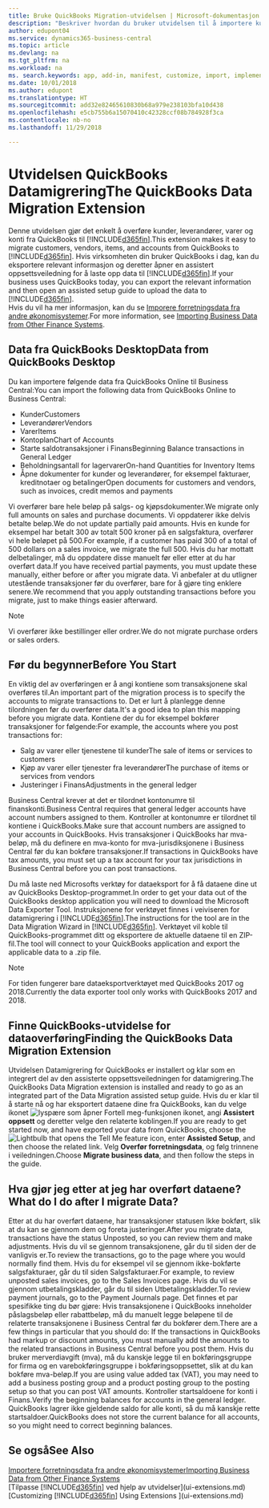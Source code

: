 ```yaml
---
title: Bruke QuickBooks Migration-utvidelsen | Microsoft-dokumentasjon
description: "Beskriver hvordan du bruker utvidelsen til å importere kunder, leverandører, varer og konti fra QuickBooks Desktop til Business Central."
author: edupont04
ms.service: dynamics365-business-central
ms.topic: article
ms.devlang: na
ms.tgt_pltfrm: na
ms.workload: na
ms. search.keywords: app, add-in, manifest, customize, import, implement
ms.date: 10/01/2018
ms.author: edupont
ms.translationtype: HT
ms.sourcegitcommit: add32e82465610830b68a979e238103bfa10d438
ms.openlocfilehash: e5cb755b6a15070410c42328ccf08b784928f3ca
ms.contentlocale: nb-no
ms.lasthandoff: 11/29/2018

---
```


# <a name="the-quickbooks-data-migration-extension"></a><span data-ttu-id="1e115-103">Utvidelsen QuickBooks Datamigrering</span><span class="sxs-lookup"><span data-stu-id="1e115-103">The QuickBooks Data Migration Extension</span></span>
<span data-ttu-id="1e115-104">Denne utvidelsen gjør det enkelt å overføre kunder, leverandører, varer og konti fra QuickBooks til [!INCLUDE[d365fin](includes/d365fin_md.md)].</span><span class="sxs-lookup"><span data-stu-id="1e115-104">This extension makes it easy to migrate customers, vendors, items, and accounts from QuickBooks to [!INCLUDE[d365fin](includes/d365fin_md.md)].</span></span> <span data-ttu-id="1e115-105">Hvis virksomheten din bruker QuickBooks i dag, kan du eksportere relevant informasjon og deretter åpner en assistert oppsettsveiledning for å laste opp data til [!INCLUDE[d365fin](includes/d365fin_md.md)].</span><span class="sxs-lookup"><span data-stu-id="1e115-105">If your business uses QuickBooks today, you can export the relevant information and then open an assisted setup guide to upload the data to [!INCLUDE[d365fin](includes/d365fin_md.md)].</span></span>  
<span data-ttu-id="1e115-106">Hvis du vil ha mer informasjon, kan du se [Imporere forretningsdata fra andre økonomisystemer](across-import-data-configuration-packages.md).</span><span class="sxs-lookup"><span data-stu-id="1e115-106">For more information, see [Importing Business Data from Other Finance Systems](across-import-data-configuration-packages.md).</span></span>

## <a name="data-from-quickbooks-desktop"></a><span data-ttu-id="1e115-107">Data fra QuickBooks Desktop</span><span class="sxs-lookup"><span data-stu-id="1e115-107">Data from QuickBooks Desktop</span></span>
 
<span data-ttu-id="1e115-108">Du kan importere følgende data fra QuickBooks Online til Business Central:</span><span class="sxs-lookup"><span data-stu-id="1e115-108">You can import the following data from QuickBooks Online to Business Central:</span></span>

- <span data-ttu-id="1e115-109">Kunder</span><span class="sxs-lookup"><span data-stu-id="1e115-109">Customers</span></span>  
- <span data-ttu-id="1e115-110">Leverandører</span><span class="sxs-lookup"><span data-stu-id="1e115-110">Vendors</span></span>  
- <span data-ttu-id="1e115-111">Varer</span><span class="sxs-lookup"><span data-stu-id="1e115-111">Items</span></span>  
- <span data-ttu-id="1e115-112">Kontoplan</span><span class="sxs-lookup"><span data-stu-id="1e115-112">Chart of Accounts</span></span>  
- <span data-ttu-id="1e115-113">Starte saldotransaksjoner i Finans</span><span class="sxs-lookup"><span data-stu-id="1e115-113">Beginning Balance transactions in General Ledger</span></span>  
- <span data-ttu-id="1e115-114">Beholdningsantall for lagervarer</span><span class="sxs-lookup"><span data-stu-id="1e115-114">On-hand Quantities for Inventory Items</span></span>  
- <span data-ttu-id="1e115-115">Åpne dokumenter for kunder og leverandører, for eksempel fakturaer, kreditnotaer og betalinger</span><span class="sxs-lookup"><span data-stu-id="1e115-115">Open documents for customers and vendors, such as invoices, credit memos and payments</span></span>  

<span data-ttu-id="1e115-116">Vi overfører bare hele beløp på salgs- og kjøpsdokumenter.</span><span class="sxs-lookup"><span data-stu-id="1e115-116">We migrate only full amounts on sales and purchase documents.</span></span> <span data-ttu-id="1e115-117">Vi oppdaterer ikke delvis betalte beløp.</span><span class="sxs-lookup"><span data-stu-id="1e115-117">We do not update partially paid amounts.</span></span> <span data-ttu-id="1e115-118">Hvis en kunde for eksempel har betalt 300 av totalt 500 kroner på en salgsfaktura, overfører vi hele beløpet på 500.</span><span class="sxs-lookup"><span data-stu-id="1e115-118">For example, if a customer has paid 300 of a total of 500 dollars on a sales invoice, we migrate the full 500.</span></span> <span data-ttu-id="1e115-119">Hvis du har mottatt delbetalinger, må du oppdatere disse manuelt før eller etter at du har overført data.</span><span class="sxs-lookup"><span data-stu-id="1e115-119">If you have received partial payments, you must update these manually, either before or after you migrate data.</span></span> <span data-ttu-id="1e115-120">Vi anbefaler at du utligner utestående transaksjoner før du overfører, bare for å gjøre ting enklere senere.</span><span class="sxs-lookup"><span data-stu-id="1e115-120">We recommend that you apply outstanding transactions before you migrate, just to make things easier afterward.</span></span>

> [!NOTE]
> <span data-ttu-id="1e115-121">Vi overfører ikke bestillinger eller ordrer.</span><span class="sxs-lookup"><span data-stu-id="1e115-121">We do not migrate purchase orders or sales orders.</span></span>

## <a name="before-you-start"></a><span data-ttu-id="1e115-122">Før du begynner</span><span class="sxs-lookup"><span data-stu-id="1e115-122">Before You Start</span></span>
<span data-ttu-id="1e115-123">En viktig del av overføringen er å angi kontiene som transaksjonene skal overføres til.</span><span class="sxs-lookup"><span data-stu-id="1e115-123">An important part of the migration process is to specify the accounts to migrate transactions to.</span></span> <span data-ttu-id="1e115-124">Det er lurt å planlegge denne tilordningen før du overfører data.</span><span class="sxs-lookup"><span data-stu-id="1e115-124">It's a good idea to plan this mapping before you migrate data.</span></span> <span data-ttu-id="1e115-125">Kontiene der du for eksempel bokfører transaksjoner for følgende:</span><span class="sxs-lookup"><span data-stu-id="1e115-125">For example, the accounts where you post transactions for:</span></span>

- <span data-ttu-id="1e115-126">Salg av varer eller tjenestene til kunder</span><span class="sxs-lookup"><span data-stu-id="1e115-126">The sale of items or services to customers</span></span>  
- <span data-ttu-id="1e115-127">Kjøp av varer eller tjenester fra leverandører</span><span class="sxs-lookup"><span data-stu-id="1e115-127">The purchase of items or services from vendors</span></span>  
- <span data-ttu-id="1e115-128">Justeringer i Finans</span><span class="sxs-lookup"><span data-stu-id="1e115-128">Adjustments in the general ledger</span></span>  

<span data-ttu-id="1e115-129">Business Central krever at det er tilordnet kontonumre til finanskonti.</span><span class="sxs-lookup"><span data-stu-id="1e115-129">Business Central requires that general ledger accounts have account numbers assigned to them.</span></span> <span data-ttu-id="1e115-130">Kontroller at kontonumre er tilordnet til kontiene i QuickBooks.</span><span class="sxs-lookup"><span data-stu-id="1e115-130">Make sure that account numbers are assigned to your accounts in QuickBooks.</span></span>
<span data-ttu-id="1e115-131">Hvis transaksjoner i QuickBooks har mva-beløp, må du definere en mva-konto for mva-jurisdiksjonene i Business Central før du kan bokføre transaksjoner.</span><span class="sxs-lookup"><span data-stu-id="1e115-131">If transactions in QuickBooks have tax amounts, you must set up a tax account for your tax jurisdictions in Business Central before you can post transactions.</span></span>

<span data-ttu-id="1e115-132">Du må laste ned Microsofts verktøy for dataeksport for å få dataene dine ut av QuickBooks Desktop-programmet.</span><span class="sxs-lookup"><span data-stu-id="1e115-132">In order to get your data out of the QuickBooks desktop application you will need to download the Microsoft Data Exporter Tool.</span></span>  <span data-ttu-id="1e115-133">Instruksjonene for verktøyet finnes i veiviseren for datamigrering i [!INCLUDE[d365fin](includes/d365fin_md.md)].</span><span class="sxs-lookup"><span data-stu-id="1e115-133">The instructions for the tool are in the Data Migration Wizard in [!INCLUDE[d365fin](includes/d365fin_md.md)].</span></span> <span data-ttu-id="1e115-134">Verktøyet vil koble til QuickBooks-programmet ditt og eksportere de aktuelle dataene til en ZIP-fil.</span><span class="sxs-lookup"><span data-stu-id="1e115-134">The tool will connect to your QuickBooks application and export the applicable data to a .zip file.</span></span>  

> [!NOTE]
> <span data-ttu-id="1e115-135">For tiden fungerer bare dataeksportverktøyet med QuickBooks 2017 og 2018.</span><span class="sxs-lookup"><span data-stu-id="1e115-135">Currently the data exporter tool only works with QuickBooks 2017 and 2018.</span></span>

## <a name="finding-the-quickbooks-data-migration-extension"></a><span data-ttu-id="1e115-136">Finne QuickBooks-utvidelse for dataoverføring</span><span class="sxs-lookup"><span data-stu-id="1e115-136">Finding the QuickBooks Data Migration Extension</span></span>
<span data-ttu-id="1e115-137">Utvidelsen Datamigrering for QuickBooks er installert og klar som en integrert del av den assisterte oppsettsveiledningen for datamigrering.</span><span class="sxs-lookup"><span data-stu-id="1e115-137">The QuickBooks Data Migration extension is installed and ready to go as an integrated part of the Data Migration assisted setup guide.</span></span> <span data-ttu-id="1e115-138">Hvis du er klar til å starte nå og har eksportert dataene dine fra QuickBooks, kan du velge ikonet ![lyspære som åpner Fortell meg-funksjonen](media/ui-search/search_small.png "Fortell hva du vil gjøre") ikonet, angi **Assistert oppsett** og deretter velge den relaterte koblingen.</span><span class="sxs-lookup"><span data-stu-id="1e115-138">If you are ready to get started now, and have exported your data from QuickBooks, choose the ![Lightbulb that opens the Tell Me feature](media/ui-search/search_small.png "Tell me what you want to do") icon, enter **Assisted Setup**, and then choose the related link.</span></span> <span data-ttu-id="1e115-139">Velg **Overfør forretningsdata**, og følg trinnene i veiledningen.</span><span class="sxs-lookup"><span data-stu-id="1e115-139">Choose **Migrate business data**, and then follow the steps in the guide.</span></span>  

## <a name="what-do-i-do-after-i-migrate-data"></a><span data-ttu-id="1e115-140">Hva gjør jeg etter at jeg har overført dataene?</span><span class="sxs-lookup"><span data-stu-id="1e115-140">What do I do after I migrate Data?</span></span>
<span data-ttu-id="1e115-141">Etter at du har overført dataene, har transaksjoner statusen Ikke bokført, slik at du kan se gjennom dem og foreta justeringer.</span><span class="sxs-lookup"><span data-stu-id="1e115-141">After you migrate data, transactions have the status Unposted, so you can review them and make adjustments.</span></span> <span data-ttu-id="1e115-142">Hvis du vil se gjennom transaksjonene, går du til siden der de vanligvis er.</span><span class="sxs-lookup"><span data-stu-id="1e115-142">To review the transactions, go to the page where you would normally find them.</span></span> <span data-ttu-id="1e115-143">Hvis du for eksempel vil se gjennom ikke-bokførte salgsfakturaer, går du til siden Salgsfakturaer.</span><span class="sxs-lookup"><span data-stu-id="1e115-143">For example, to review unposted sales invoices, go to the Sales Invoices page.</span></span> <span data-ttu-id="1e115-144">Hvis du vil se gjennom utbetalingskladder, går du til siden Utbetalingskladder.</span><span class="sxs-lookup"><span data-stu-id="1e115-144">To review payment journals, go to the Payment Journals page.</span></span>
<span data-ttu-id="1e115-145">Det finnes et par spesifikke ting du bør gjøre: Hvis transaksjonene i QuickBooks inneholder påslagsbeløp eller rabattbeløp, må du manuelt legge beløpene til de relaterte transaksjonene i Business Central før du bokfører dem.</span><span class="sxs-lookup"><span data-stu-id="1e115-145">There are a few things in particular that you should do: If the transactions in QuickBooks had markup or discount amounts, you must manually add the amounts to the related transactions in Business Central before you post them.</span></span>
<span data-ttu-id="1e115-146">Hvis du bruker merverdiavgift (mva), må du kanskje legge til en bokføringsgruppe for firma og en varebokføringsgruppe i bokføringsoppsettet, slik at du kan bokføre mva-beløp.</span><span class="sxs-lookup"><span data-stu-id="1e115-146">If you are using value added tax (VAT), you may need to add a business posting group and a product posting group to the posting setup so that you can post VAT amounts.</span></span>
<span data-ttu-id="1e115-147">Kontroller startsaldoene for konti i Finans.</span><span class="sxs-lookup"><span data-stu-id="1e115-147">Verify the beginning balances for accounts in the general ledger.</span></span> <span data-ttu-id="1e115-148">QuickBooks lagrer ikke gjeldende saldo for alle konti, så du må kanskje rette startsaldoer.</span><span class="sxs-lookup"><span data-stu-id="1e115-148">QuickBooks does not store the current balance for all accounts, so you might need to correct beginning balances.</span></span>

## <a name="see-also"></a><span data-ttu-id="1e115-149">Se også</span><span class="sxs-lookup"><span data-stu-id="1e115-149">See Also</span></span>
[<span data-ttu-id="1e115-150">Importere forretningsdata fra andre økonomisystemer</span><span class="sxs-lookup"><span data-stu-id="1e115-150">Importing Business Data from Other Finance Systems</span></span>](across-import-data-configuration-packages.md)  
<span data-ttu-id="1e115-151">[Tilpasse [!INCLUDE[d365fin](includes/d365fin_md.md)] ved hjelp av utvidelser](ui-extensions.md)</span><span class="sxs-lookup"><span data-stu-id="1e115-151">[Customizing [!INCLUDE[d365fin](includes/d365fin_md.md)] Using Extensions ](ui-extensions.md)</span></span>  

